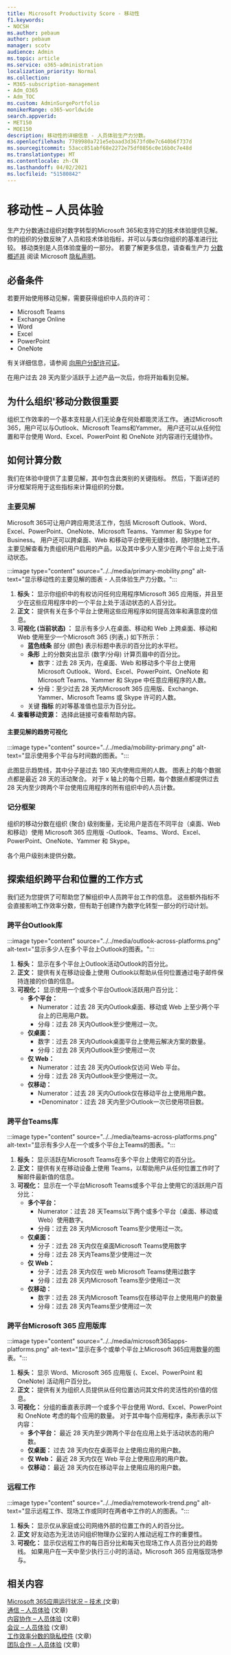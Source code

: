```yaml
---
title: Microsoft Productivity Score - 移动性
f1.keywords:
- NOCSH
ms.author: pebaum
author: pebaum
manager: scotv
audience: Admin
ms.topic: article
ms.service: o365-administration
localization_priority: Normal
ms.collection:
- M365-subscription-management
- Adm_O365
- Adm_TOC
ms.custom: AdminSurgePortfolio
monikerRange: o365-worldwide
search.appverid:
- MET150
- MOE150
description: 移动性的详细信息 - 人员体验生产力分数。
ms.openlocfilehash: 7789980a721e5ebaad3d3673fd0e7c640b6f737d
ms.sourcegitcommit: 53acc851abf68e2272e75df0856c0e16b0c7e48d
ms.translationtype: MT
ms.contentlocale: zh-CN
ms.lasthandoff: 04/02/2021
ms.locfileid: "51580842"
---
```

# <a name="mobility--people-experiences"></a>移动性 – 人员体验

生产力分数通过组织对数字转型的Microsoft 365和支持它的技术体验提供见解。 你的组织的分数反映了人员和技术体验指标，并可以与类似你组织的基准进行比较。 移动类别是人员体验度量的一部分。 若要了解更多信息，请查看生产力 [分数概述并](productivity-score.md) 阅读 Microsoft [隐私声明](https://privacy.microsoft.com/privacystatement)。

## <a name="prerequisites"></a>必备条件

若要开始使用移动见解，需要获得组织中人员的许可：

- Microsoft Teams
- Exchange Online
- Word
- Excel
- PowerPoint
- OneNote

有关详细信息，请参阅 [向用户分配许可证](../manage/assign-licenses-to-users.md)。

在用户过去 28 天内至少活跃于上述产品一次后，你将开始看到见解。

## <a name="why-your-organization39s-mobility-score-matters"></a>为什么组织&#39;移动分数很重要

组织工作效率的一个基本支柱是人们无论身在何处都能灵活工作。 通过Microsoft 365，用户可以与Outlook、Microsoft Teams和Yammer。 用户还可以从任何位置和平台使用 Word、Excel、PowerPoint 和 OneNote 对内容进行无缝协作。

## <a name="how-we-calculate-the-score"></a>如何计算分数

我们在体验中提供了主要见解，其中包含此类别的关键指标。 然后，下面详述的评分框架将用于这些指标来计算组织的分数。

### <a name="primary-insight"></a>主要见解

Microsoft 365可让用户跨应用灵活工作，包括 Microsoft Outlook、Word、Excel、PowerPoint、OneNote、Microsoft Teams、Yammer 和 Skype for Business。 用户还可以跨桌面、Web 和移动平台使用无缝体验，随时随地工作。 主要见解查看为贵组织用户启用的产品，以及其中多少人至少在两个平台上处于活动状态。

:::image type="content" source="../../media/primary-mobility.png" alt-text="显示移动性的主要见解的图表 - 人员体验生产力分数。":::

1. **标头：** 显示你组织中的有权访问任何应用程序Microsoft 365 应用版，并且至少在这些应用程序中的一个平台上处于活动状态的人百分比。
2. **正文：** 提供有关在多个平台上使用这些应用程序如何提高效率和满意度的信息。
3. **可视化 (当前状态) ：** 显示有多少人在桌面、移动和 Web 上跨桌面、移动和 Web 使用至少一个Microsoft 365 (列表，) 如下所示：
    - **蓝色线条** 部分 (颜色) 表示标题中表示的百分比的水平栏。
    - **条形** 上的分数突出显示 (数字/分母) 计算页眉中的百分比。
        - 数字：过去 28 天内，在桌面、Web 和移动多个平台上使用 Microsoft Outlook、Word、Excel、PowerPoint、OneNote 和 Microsoft Teams、Yammer 和 Skype 中任意应用程序的人数。
        - 分母：至少过去 28 天内Microsoft 365 应用版、Exchange、Yammer、Microsoft Teams 或 Skype 许可的人数。
    - 关键 **指标** 的对等基准值也显示为百分比。
4. **查看移动资源：** 选择此链接可查看帮助内容。

#### <a name="trend-visualization-of-the-primary-insight"></a>主要见解的趋势可视化

:::image type="content" source="../../media/mobility-primary.png" alt-text="显示使用多个平台与时间数的图表。":::

此图显示趋势线，其中分子是过去 180 天内使用应用的人数。 图表上的每个数据点都是最近 28 天的活动聚合。 对于 x 轴上的每个日期，每个数据点都提供过去 28 天内至少跨两个平台使用应用程序的所有组织中的人员计数。

### <a name="scoring-framework"></a>记分框架

组织的移动分数在组织 (聚合) 级别衡量，无论用户是否在不同平台（桌面、Web 和移动）使用 Microsoft 365 应用版 -Outlook、Teams、Word、Excel、PowerPoint、OneNote、Yammer 和 Skype。

各个用户级别未提供分数。

## <a name="explore-how-your-org-works-across-platforms-and-locations"></a>探索组织跨平台和位置的工作方式

我们还为您提供了可帮助您了解组织中人员跨平台工作的信息。 这些额外指标不会直接影响工作效率分数，但有助于创建作为数字化转型一部分的行动计划。  

### <a name="use-of-outlook-across-platforms"></a>跨平台Outlook库

:::image type="content" source="../../media/outlook-across-platforms.png" alt-text="显示多少人在多个平台上Outlook的图表。":::

1. **标头：** 显示在多个平台上Outlook活动Outlook的百分比。
2. **正文：** 提供有关在移动设备上使用 Outlook以帮助从任何位置通过电子邮件保持连接的价值的信息。
3. **可视化：** 显示使用一个或多个平台Outlook活跃用户百分比：
      - **多个平台：**
        - Numerator：过去 28 天内Outlook桌面、移动或 Web 上至少两个平台上的已用用户数。
        - 分母：过去 28 天内Outlook至少使用过一次。
      - **仅桌面：**
        - 数字：过去 28 天内Outlook桌面平台上使用云解决方案的数量。
        - 分母：过去 28 天内Outlook至少使用过一次
      - **仅 Web：**
        - Numerator：过去 28 天内Outlook仅访问 Web 平台。
        - 分母：过去 28 天内Outlook至少使用过一次。
      - **仅移动：**
        - Numerator：过去 28 天内Outlook仅在移动平台上使用用户数。
        - *Denominator：过去 28 天内至少Outlook一次已使用项目数。

### <a name="use-of-teams-across-platforms"></a>跨平台Teams库

:::image type="content" source="../../media/teams-across-platforms.png" alt-text="显示有多少人在一个或多个平台上Teams的图表。":::

1. **标头：** 显示活跃在Microsoft Teams在多个平台上使用它的百分比。
2. **正文：** 提供有关在移动设备上使用 Teams，以帮助用户从任何位置工作时了解邮件最新值的信息。
3. **可视化：** 显示在一个平台Microsoft Teams或多个平台上使用它的活跃用户百分比： 
    - **多个平台：**
        - Numerator：过去 28 天Teams以下两个或多个平台（桌面、移动或 Web）使用数字。
        - 分母：过去 28 天内Microsoft Teams至少使用过一次。
    - **仅桌面：**
        - 分子：过去 28 天内仅在桌面Microsoft Teams使用数字
        - 分母：过去 28 天内Teams至少使用过一次
    - **仅 Web：**
        - 分子：过去 28 天内仅在 web Microsoft Teams使用过数字
        - 分母：过去 28 天内Microsoft Teams至少使用过一次
    - **仅移动：**
        - 数字：过去 28 天内Microsoft Teams仅在移动平台上使用用户的数量
        - 分母：过去 28 天内Teams至少使用过一次

### <a name="use-of-microsoft-365-apps-across-platforms"></a>跨平台Microsoft 365 应用版库

:::image type="content" source="../../media/microsoft365apps-platforms.png" alt-text="显示在多个或单个平台上Microsoft 365应用数量的图表。":::

1. **标头：** 显示 Word、Microsoft 365 应用版 (、Excel、PowerPoint 和 OneNote) 活动用户百分比。
2. **正文：** 提供有关为组织人员提供从任何位置访问其文件的灵活性的价值的信息。
3. **可视化：** 分组的垂直表示跨一个或多个平台使用 Word、Excel、PowerPoint 和 OneNote 考虑的每个应用的数量。 对于其中每个应用程序，条形表示以下内容：
      - **多个平台：** 最近 28 天内至少跨两个平台在应用上处于活动状态的用户数。
      - **仅桌面：** 过去 28 天内仅在桌面平台上使用应用的用户数。
      - **仅 Web：** 最近 28 天内仅在 Web 平台上使用应用的用户数。
      - **仅移动：** 最近 28 天内仅在移动平台上使用应用的用户数。

### <a name="remote-work"></a>远程工作

:::image type="content" source="../../media/remotework-trend.png" alt-text="显示远程工作、现场工作或同时在两者中工作的人的图表。":::

1. **标头：** 显示仅从家庭或公司网络外部的位置工作的人的百分比。
2. **正文** 好友动态为无法访问组织物理办公室的人推动远程工作的重要性。
3. **可视化：** 显示仅远程工作的每日百分比和每天也现场工作人员百分比的趋势线。 如果用户在一天中至少执行三小时的活动，Microsoft 365 应用版现场参与。

## <a name="related-content"></a>相关内容

[Microsoft 365应用运行状况 – 技术 (](apps-health.md)文章) \
[通信 – 人员体验](communication.md) (文章) \
[内容协作 – 人员体验](content-collaboration.md) (文章) \
[会议 – 人员体验](meetings.md) (文章) \
[工作效率分数的隐私控件](privacy.md) (文章) \
[团队合作 – 人员体验](teamwork.md) (文章) 